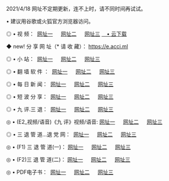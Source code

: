 <p>2021/4/18 网址不定期更新，连不上时，请不同时间再试试。
<p>• 建议用谷歌或火狐官方浏览器访问。
<p>◎ • 视 频： 
<a href="http://hxk.lexmarktr.com/" target="_blank">网址一</a> 　 
<a href="http://hqj.lexmarktr.com/" target="_blank">网址二</a> 　 
<a href="http://hqj.lexmarktr.com/b.html" target="_blank">网址三</a>
<a href="https://yadi.sk/d/d0sUeAOpal3njw" target="_blank">　• 云下载 </a></p>
<p>◆ new! 分 享 网 址（* 请 收 藏）： <a href="http://hvu.lexmarktr.com/a.html">https://e.acci.ml</a></p>

<p>◎ • 小 站：  
<a href="http://hxk.lexmarktr.com/f.html" target="_blank">网址一</a> 　 
<a href="http://hqj.lexmarktr.com/h.html" target="_blank">网址二</a> 　 
<a href="http://hqj.lexmarktr.com/k/" target="_blank">网址三</a></p>
<p>◎ • 翻 墙 软 件 ：  
<a href="http://hxk.lexmarktr.com/ff/" target="_blank">网址一</a> 　 
<a href="http://hqj.lexmarktr.com/s/read/a1_nd.html" target="_blank">网址二</a> 　 
<a href="http://hqj.lexmarktr.com/ff/index.html" target="_blank">网址三</a></p>
<p>◎ • 每 日 新 闻：  
<a href="http://hxk.lexmarktr.com/day/" target="_blank">网址一</a> 　 
<a href="http://hqj.lexmarktr.com/day/" target="_blank">网址二</a> 　 
<a href="http://hqj.lexmarktr.com/day/index.html" target="_blank">网址三</a></p>
<p>◎ • 短 波 分 享：  
<a href="http://hxk.lexmarktr.com/h/" target="_blank">网址一</a> 　 
<a href="http://hqj.lexmarktr.com/h/" target="_blank">网址二</a> 　 
<a href="http://hqj.lexmarktr.com/h/index.html" target="_blank">网址三</a></p>
<p>◎ • 九 评.三 退：  
<a href="http://hxk.lexmarktr.com/t/" target="_blank">网址一</a> 　 
<a href="http://hqj.lexmarktr.com/v2/index.html" target="_blank">网址二</a> 　 
<a href="http://hqj.lexmarktr.com/tt/index.html" target="_blank">网址三</a> 　</p>
<p>◎ • (E2_视频/语音)《九 评》视频/语音: 
<a href="http://hqj.lexmarktr.com/7738.html" target="_blank">网址一</a> 　 
<a href="http://hqj.lexmarktr.com/7614.html" target="_blank">网址二</a> 　 
<a href="http://hqj.lexmarktr.com/7633.html" target="_blank">网址三</a></p>
<p>◎ • 三 退 管 道...退 党 网：  
<a href="http://hxk.lexmarktr.com/go/td1.html" target="_blank">网址一</a> 　 
<a href="http://hqj.lexmarktr.com/go/td2.html" target="_blank">网址二</a> 　 
<a href="http://hqj.lexmarktr.com/go/td3.html" target="_blank">网址三</a></p>
<p>◎ • (F1) 三 退 管 道(一)： 
<a href="http://hxk.lexmarktr.com/dd/" target="_blank">网址一</a> 　 
<a href="http://hqj.lexmarktr.com/s/read/a1_tdx.html" target="_blank">网址二</a> 　 
<a href="http://hqj.lexmarktr.com/dd/" target="_blank">网址三</a></p>
<p>◎ • (F2)三 退 管 道(二)： 
<a href="http://hqj.lexmarktr.com/d/" target="_blank">网址一</a> 　 
<a href="http://hxk.lexmarktr.com/d/index.html" target="_blank">网址二</a> 　 
<a href="http://hqj.lexmarktr.com/d/" target="_blank">网址三</a></p>
<p>◎ • PDF电子书：  
<a href="http://hxk.lexmarktr.com/p/" target="_blank">网址一</a> 　 
<a href="http://hqj.lexmarktr.com/p/index.html" target="_blank">网址二</a> 　 
<a href="http://hqj.lexmarktr.com/p/" target="_blank">网址三</a></p>
